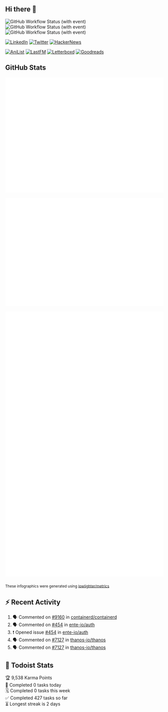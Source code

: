 ## Hi there 👋

![GitHub Workflow Status (with event)](https://img.shields.io/github/actions/workflow/status/PrayagS/PrayagS/metrics.yml?style=plastic&label=GitHub%20metrics)
![GitHub Workflow Status (with event)](https://img.shields.io/github/actions/workflow/status/PrayagS/PrayagS/github-recent-activity.yml?style=plastic&label=GitHub%20recent%20activity)
![GitHub Workflow Status (with event)](https://img.shields.io/github/actions/workflow/status/PrayagS/PrayagS/todoist.yml?style=plastic&label=Todoist%20activity)

[![LinkedIn](https://img.shields.io/badge/linkedin-%231E77B5.svg?&style=flat&logo=linkedin&logoColor=white)](https://linkedin.com/in/prayag-savsani)
[![Twitter](https://img.shields.io/badge/twitter-%2300acee.svg?&style=flat&logo=twitter&logoColor=white)](https://twitter.com/PrayagSavsani)
[![HackerNews](https://img.shields.io/hackernews/user-karma/PrayagS?style=flat&logo=ycombinator&logoColor=%23f0652f&labelColor=%23ffffff&color=%23f0652f)](https://news.ycombinator.com/user?id=PrayagS)

[![AniList](https://img.shields.io/badge/%20Prayagmatic-%2520?logo=anilist&logoColor=%2302A9FF&color=%23ffffff)](https://anilist.co/user/Prayagmatic/)
[![LastFM](https://img.shields.io/badge/%20PrayagS527-%2520?logo=lastdotfm&logoColor=%23ffffff&color=%23d51007)](https://www.last.fm/user/PrayagS527)
[![Letterboxd](https://img.shields.io/badge/%20Prayagmatic-%2520?logo=letterboxd&logoColor=%23202830&color=%23ffffff)](https://letterboxd.com/Prayagmatic/)
[![Goodreads](https://img.shields.io/badge/%20Prayagmatic-%2520?logo=goodreads&logoColor=%2375420e&color=%23e9e5cd)](https://www.goodreads.com/user/show/170988088-prayagmatic)

## GitHub Stats

![](./col1.metrics.svg)

![](./followup.metrics.svg)

![](./col2.metrics.svg)

<sub>These infographics were generated using [lowlighter/metrics](https://github.com/lowlighter/metrics)</sub>

## :zap: Recent Activity

<!--START_SECTION:activity-->
1. 🗣 Commented on [#9160](https://github.com/containerd/containerd/issues/9160#issuecomment-1962367630) in [containerd/containerd](https://github.com/containerd/containerd)
2. 🗣 Commented on [#454](https://github.com/ente-io/auth/issues/454#issuecomment-1956596870) in [ente-io/auth](https://github.com/ente-io/auth)
3. ❗ Opened issue [#454](https://github.com/ente-io/auth/issues/454) in [ente-io/auth](https://github.com/ente-io/auth)
4. 🗣 Commented on [#7127](https://github.com/thanos-io/thanos/issues/7127#issuecomment-1943787143) in [thanos-io/thanos](https://github.com/thanos-io/thanos)
5. 🗣 Commented on [#7127](https://github.com/thanos-io/thanos/issues/7127#issuecomment-1941269410) in [thanos-io/thanos](https://github.com/thanos-io/thanos)
<!--END_SECTION:activity-->

## :memo: Todoist Stats

<!-- TODO-IST:START -->
🏆  9,538 Karma Points           
🌸  Completed 0 tasks today           
🗓  Completed 0 tasks this week           
✅  Completed 427 tasks so far           
⏳  Longest streak is 2 days
<!-- TODO-IST:END -->
